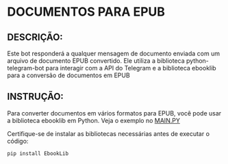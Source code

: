 # DOCUMENTOS PARA EPUB
## DESCRIÇÃO:
Este bot responderá a qualquer mensagem de documento enviada com um arquivo de documento EPUB convertido. Ele utiliza a biblioteca python-telegram-bot para interagir com a API do Telegram e a biblioteca ebooklib para a conversão de documentos em EPUB

## INSTRUÇÃO:
Para converter documentos em vários formatos para EPUB, você pode usar a biblioteca ebooklib em Python. Veja o exemplo no [MAIN.PY](./CODIGO/MAIN.py)

Certifique-se de instalar as bibliotecas necessárias antes de executar o código:

```bash
pip install EbookLib
```